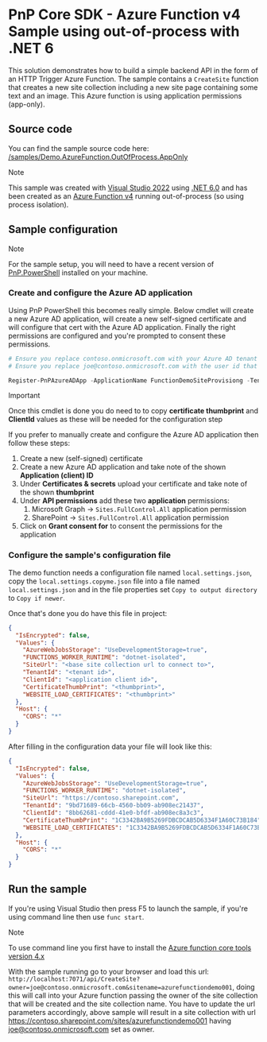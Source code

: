 # PnP Core SDK - Azure Function v4 Sample using out-of-process with .NET 6

This solution demonstrates how to build a simple backend API in the form of an HTTP Trigger Azure Function. The sample contains a `CreateSite` function that creates a new site collection including a new site page containing some text and an image. This Azure function is using application permissions (app-only).

## Source code

You can find the sample source code here: [/samples/Demo.AzureFunction.OutOfProcess.AppOnly](https://github.com/pnp/pnpcore/tree/dev/samples/Demo.AzureFunction.OutOfProcess.AppOnly)

> [!Note]
> This sample was created with [Visual Studio 2022](https://visualstudio.microsoft.com/vs/) using [.NET 6.0](https://dotnet.microsoft.com/) and has been created as an [Azure Function v4](https://docs.microsoft.com/en-us/azure/azure-functions/create-first-function-vs-code-csharp?tabs=in-process) running out-of-process (so using process isolation).

## Sample configuration

> [!Note]
> For the sample setup, you will need to have a recent version of [PnP.PowerShell](https://pnp.github.io/powershell/) installed on your machine.

### Create and configure the Azure AD application

Using PnP PowerShell this becomes really simple. Below cmdlet will create a new Azure AD application, will create a new self-signed certificate and will configure that cert with the Azure AD application. Finally the right permissions are configured and you're prompted to consent these permissions.

```powershell
# Ensure you replace contoso.onmicrosoft.com with your Azure AD tenant name
# Ensure you replace joe@contoso.onmicrosoft.com with the user id that's an Azure AD admin (or global admin)

Register-PnPAzureADApp -ApplicationName FunctionDemoSiteProvisiong -Tenant contoso.onmicrosoft.com -Store CurrentUser -GraphApplicationPermissions "Sites.FullControl.All" -SharePointApplicationPermissions "Sites.FullControl.All" -Username "joe@contoso.onmicrosoft.com" -Interactive
```

> [!Important]
> Once this cmdlet is done you do need to to copy **certificate thumbprint** and **ClientId** values as these will be needed for the configuration step

If you prefer to manually create and configure the Azure AD application then follow these steps:

1. Create a new (self-signed) certificate
2. Create a new Azure AD application and take note of the shown **Application (client) ID**
3. Under **Certificates & secrets** upload your certificate and take note of the shown **thumbprint**
4. Under **API permissions** add these two **application** permissions:
   1. Microsoft Graph -> `Sites.FullControl.All` application permission
   2. SharePoint -> `Sites.FullControl.All` application permission
5. Click on **Grant consent for** to consent the permissions for the application

### Configure the sample's configuration file

The demo function needs a configuration file named `local.settings.json`, copy the `local.settings.copyme.json` file into a file named `local.settings.json` and in the file properties set `Copy to output directory` to `Copy if newer`. 

Once that's done you do have this file in project:

```json
{
  "IsEncrypted": false,
  "Values": {
    "AzureWebJobsStorage": "UseDevelopmentStorage=true",
    "FUNCTIONS_WORKER_RUNTIME": "dotnet-isolated",
    "SiteUrl": "<base site collection url to connect to>",
    "TenantId": "<tenant id>",
    "ClientId": "<application client id>",
    "CertificateThumbPrint": "<thumbprint>",
    "WEBSITE_LOAD_CERTIFICATES": "<thumbprint>"
  },
  "Host": {
    "CORS": "*"
  }
}
```

After filling in the configuration data your file will look like this:

```json
{
  "IsEncrypted": false,
  "Values": {
    "AzureWebJobsStorage": "UseDevelopmentStorage=true",
    "FUNCTIONS_WORKER_RUNTIME": "dotnet-isolated",
    "SiteUrl": "https://contoso.sharepoint.com",
    "TenantId": "9bd71689-66cb-4560-bb09-ab908ec21437",
    "ClientId": "8bb62681-cddd-41e0-bfdf-ab908ec8a3c3",
    "CertificateThumbPrint": "1C3342BA9B5269FDBCDCAB5D6334F1A60C73B184",
    "WEBSITE_LOAD_CERTIFICATES": "1C3342BA9B5269FDBCDCAB5D6334F1A60C73B184"
  },
  "Host": {
    "CORS": "*"
  }
}
```

## Run the sample

If you're using Visual Studio then press F5 to launch the sample, if you're using command line then use `func start`.

> [!Note]
> To use command line you first have to install the [Azure function core tools version 4.x](https://docs.microsoft.com/en-us/azure/azure-functions/functions-run-local?tabs=v4%2Cwindows%2Ccsharp%2Cportal%2Cbash%2Ckeda#v2)

With the sample running go to your browser and load this url: `http://localhost:7071/api/CreateSite?owner=joe@contoso.onmicrosoft.com&sitename=azurefunctiondemo001`, doing this will call into your Azure function passing the owner of the site collection that will be created and the site collection name. You have to update the url parameters accordingly, above sample will result in a site collection with url https://contoso.sharepoint.com/sites/azurefunctiondemo001 having joe@contoso.onmicrosoft.com set as owner.

